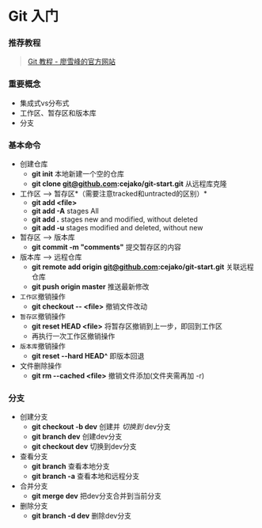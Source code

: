 # Git 入门

### 推荐教程
> [Git 教程 - 廖雪峰的官方网站](http://www.liaoxuefeng.com/wiki/0013739516305929606dd18361248578c67b8067c8c017b000)

### 重要概念
* 集成式vs分布式
* 工作区、暂存区和版本库
* 分支

### 基本命令
* 创建仓库
	* **git init** 本地新建一个空的仓库
	* **git clone git@github.com:cejako/git-start.git** 从远程库克隆
* 工作区 --> 暂存区*（需要注意tracked和untracted的区别）*
	* **git add <file&gt;**
    * **git add -A**  stages All
    * **git add .**   stages new and modified, without deleted
    * **git add -u**  stages modified and deleted, without new                    
* 暂存区 --> 版本库
	* **git commit -m "comments"**	提交暂存区的内容
* 版本库 --> 远程仓库
	* **git remote add origin git@github.com:cejako/git-start.git** 关联远程仓库
	* **git push origin master** 推送最新修改
* `工作区`撤销操作
	* **git checkout -- <file&gt;** 撤销文件改动
* `暂存区`撤销操作
	* **git reset HEAD <file&gt;** 将暂存区撤销到上一步，即回到工作区
	* 再执行一次工作区撤销操作
* `版本库`撤销操作
	* **git reset --hard HEAD^** 即版本回退
* 文件删除操作
	* **git rm --cached <file&gt;** 撤销文件添加(文件夹需再加 -r)
	
### 分支
* 创建分支
	* **git checkout -b dev** 创建并 *切换到* dev分支
	* **git branch dev** 创建dev分支
	* **git checkout dev** 切换到dev分支
* 查看分支
	* **git branch** 查看本地分支
	* **git branch -a** 查看本地和远程分支
* 合并分支
	* **git merge dev** 把dev分支合并到当前分支
* 删除分支
	* **git branch -d dev** 删除dev分支
